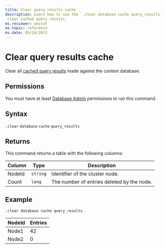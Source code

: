 ```yaml
---
title: Clear query results cache
description: Learn how to use the `.clear database cache query_results` command to clear all cached query results.
 clear cached query results.
ms.reviewer: amitof
ms.topic: reference
ms.date: 05/24/2023
---
```

# Clear query results cache

Clear all [cached query results](../query/query-results-cache.md) made against the context database.

## Permissions

You must have at least [Database Admin](access-control/role-based-access-control.md) permissions to run this command.

## Syntax

`.clear` `database` `cache` `query_results`

## Returns

This command returns a table with the following columns:

|Column    |Type    |Description
|---|---|---
|NodeId|`string`|Identifier of the cluster node.
|Count|`long`|The number of entries deleted by the node.

## Example

```kusto
.clear database cache query_results
```

|NodeId|Entries|
|---|---|
|Node1|42
|Node2|0
